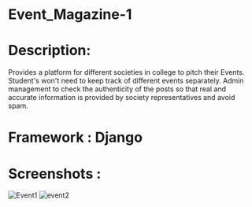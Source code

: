 # Event_Magazine-1
# Description:
Provides a platform for different societies in college to pitch their Events. Student's won't need to keep track of different events separately.
Admin management to check the authenticity of the posts so that real and accurate information is provided by society representatives and avoid spam.
# Framework : Django
# Screenshots :
![Event1](https://user-images.githubusercontent.com/61361419/208239322-baf81e33-05fe-47c7-af4e-0f83bd4c4329.png)
![event2](https://user-images.githubusercontent.com/61361419/208239384-18136e6a-13c7-457b-b86f-c4872f1a81c7.png)
